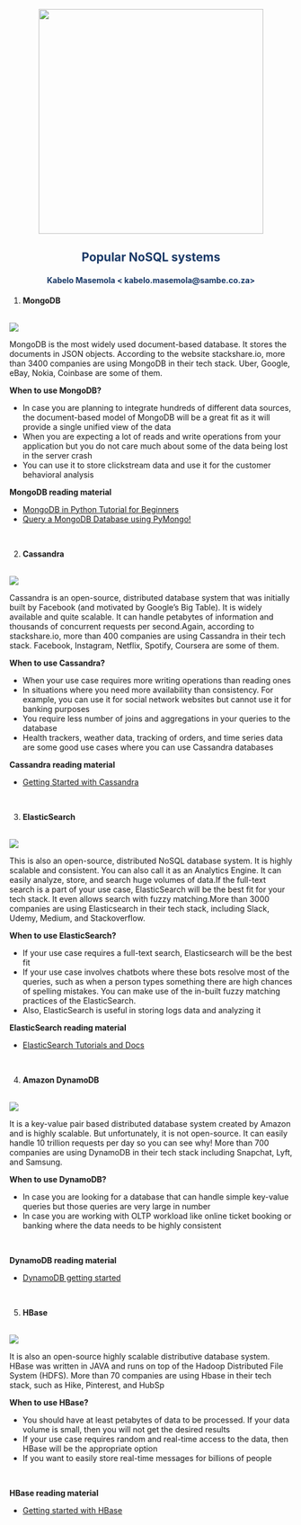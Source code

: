 <p align="center" style="background-color:"><img src="https://www.theworkspace.co.za/wp-content/uploads/2020/10/Sambe-Consulting-logo-800x600.png"  width="400"></p>

<p align="center"><h2 style="color: #193967; text-align: center">
    Popular NoSQL systems
</h2></p>
<p align="center"><h4 style="color: #193967; text-align: center">
    Kabelo Masemola < kabelo.masemola@sambe.co.za>
</h4></p>

1. **MongoDB**
<br>
<img src="https://cdn.analyticsvidhya.com/wp-content/uploads/2020/09/mongo-db-logo.png" /><br>
   
MongoDB is the most widely used document-based database. It stores the documents in JSON objects.
According to the website stackshare.io, more than 3400 companies are using MongoDB in their tech stack.
   Uber, Google, eBay, Nokia, Coinbase are some of them.<br>
   
 **When to use MongoDB?** <br>
   - In case you are planning to integrate hundreds of different data sources, the document-based model of
     MongoDB will be a great fit as it will provide a single unified view of the data
   - When you are expecting a lot of reads and write operations from your application but you do not care much about some 
     of the data being lost in the server crash  
   - You can use it to store clickstream data and use it for the customer behavioral analysis<br>
    
**MongoDB reading material** <br>
   - <a href="https://www.analyticsvidhya.com/blog/2020/02/mongodb-in-python-tutorial-for-beginners-using-pymongo/?utm_source=blog&utm_medium=NoSQL_Databases">MongoDB in Python Tutorial for Beginners</a>  
   - <a href="https://www.analyticsvidhya.com/blog/2020/08/query-a-mongodb-database-using-pymongo/?utm_source=blog&utm_medium=NoSQL_Databases">Query a MongoDB Database using PyMongo!</a>  


<br>

2. **Cassandra**
<br>
<img src="https://cdn.analyticsvidhya.com/wp-content/uploads/2020/09/279px-Cassandra_logo.svg_.png" /><br>

Cassandra is an open-source, distributed database system that was initially built by Facebook (and motivated by Google’s Big Table). It is widely available and quite scalable. 
It can handle petabytes of information and thousands of concurrent requests per second.Again, according to stackshare.io, more than 400 companies are using Cassandra in their tech stack. 
Facebook, Instagram, Netflix, Spotify, Coursera are some of them.<br>


**When to use Cassandra?**<br>
- When your use case requires more writing operations than reading ones
- In situations where you need more availability than consistency. For example, you can use it for social network websites but cannot use it for banking purposes
- You require less number of joins and aggregations in your queries to the database
- Health trackers, weather data, tracking of orders, and time series data are some good use cases where you can use Cassandra databases

**Cassandra reading material** <br>
- <a href="https://www.tutorialspoint.com/cassandra/index.htm">Getting Started with Cassandra</a>


<br>

3. **ElasticSearch** 
<br>
<img src="https://cdn.analyticsvidhya.com/wp-content/uploads/2020/09/1280px-Elasticsearch_logo.svg_.png"/><br>
   
This is also an open-source, distributed NoSQL database system. It is highly scalable and consistent. You can also call it as an Analytics Engine.
It can easily analyze, store, and search huge volumes of data.If the full-text search is a part of your use case, ElasticSearch will be the best 
fit for your tech stack. It even allows search with fuzzy matching.More than 3000 companies are using Elasticsearch in their tech stack, including Slack, Udemy, Medium, 
and Stackoverflow.<br>


**When to use ElasticSearch?** 
- If your use case requires a full-text search, Elasticsearch will be the best fit
- If your use case involves chatbots where these bots resolve most of the queries, such as when a person types something there are high chances of spelling mistakes. 
  You can make use of the in-built fuzzy matching practices of the ElasticSearch.
- Also, ElasticSearch is useful in storing logs data and analyzing it <br>

**ElasticSearch reading material** <br>
- <a href="https://www.elastic.co/learn">ElasticSearch Tutorials and Docs </a>


<br>

4. **Amazon DynamoDB**
<br>
<img src="https://cdn.analyticsvidhya.com/wp-content/uploads/2020/09/Amazon-DynamoDB-logo-300x150-1.png"/><br>
   
It is a key-value pair based distributed database system created by Amazon and is highly scalable. But unfortunately, it is not open-source. 
It can easily handle 10 trillion requests per day so you can see why! More than 700 companies are using DynamoDB in their tech stack including Snapchat,
Lyft, and Samsung.<br>


**When to use DynamoDB?**<br>
- In case you are looking for a database that can handle simple key-value queries but those queries are very large in number
- In case you are working with OLTP workload like online ticket booking or banking where the data needs to be highly consistent
<br>
  
**DynamoDB reading material** <br>
- <a href="https://docs.aws.amazon.com/amazondynamodb/latest/developerguide/GettingStartedDynamoDB.html">DynamoDB getting started </a>


<br>

5. **HBase** 
<br>
<img src="https://cdn.analyticsvidhya.com/wp-content/uploads/2020/09/Apache_HBase-Logo.wine_-300x200.png"/><br>
   

It is also an open-source highly scalable distributive database system. 
HBase was written in JAVA and runs on top of the Hadoop Distributed File System (HDFS).
More than 70 companies are using Hbase in their tech stack, such as Hike, Pinterest, and HubSp
<br>


**When to use HBase?**<br>
- You should have at least petabytes of data to be processed. If your data volume is small, then you will not get the desired results
- If your use case requires random and real-time access to the data, then HBase will be the appropriate option
- If you want to easily store real-time messages for billions of people 

<br>

**HBase reading material**
- <a href="https://medium.com/@gnakan/getting-started-with-apache-hbase-31182755331" > Getting started with HBase </a>
